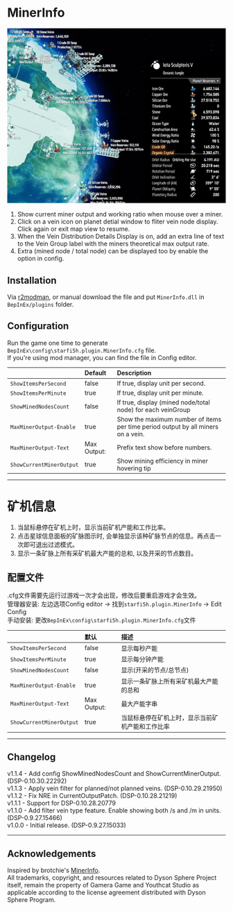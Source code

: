# MinerInfo

![Vein Type filter](https://raw.githubusercontent.com/starfi5h/DSP_Mod/dev/MinerInfo/img/demo1.gif)  
1. Show current miner output and working ratio when mouse over a miner.  
2. Click on a vein icon on planet detial window to fliter vein node display. Click again or exit map view to resume.  
3. When the Vein Distribution Details Display is on, add an extra line of text to the Vein Group label with the miners theoretical max output rate.
4. Extra (mined node / total node) can be displayed too by enable the option in config.  

## Installation
Via [r2modman](https://dsp.thunderstore.io/package/ebkr/r2modman/), or manual download the file and put `MinerInfo.dll` in `BepInEx/plugins` folder.

## Configuration

Run the game one time to generate `BepInEx\config\starfi5h.plugin.MinerInfo.cfg` file.  
If you're using mod manager, you can find the file in Config editor.  

|| Default | Description |
| :----- | :------ | :---------- |
| `ShowItemsPerSecond`    | false  | If true, display unit per second. |
| `ShowItemsPerMinute`    | true   | If true, display unit per minute. |
| `ShowMinedNodesCount`   | false  | If true, display (mined node/total node) for each veinGroup |
| `MaxMinerOutput-Enable` | true   | Show the maximum number of items per time period output by all miners on a vein. |
| `MaxMinerOutput-Text`   | Max Output:  | Prefix text show before numbers. |
| `ShowCurrentMinerOutput` | true  | Show mining efficiency in miner hovering tip |

----

# 矿机信息

1. 当鼠标悬停在矿机上时，显示当前矿机产能和工作比率。  
2. 点击星球信息面板的矿脉图示时, 会单独显示该种矿脉节点的信息。再点击一次即可退出过滤模式。  
3. 显示一条矿脉上所有采矿机最大产能的总和, 以及开采的节点数目。  

## 配置文件   
.cfg文件需要先运行过游戏一次才会出现，修改后要重启游戏才会生效。  
管理器安装: 左边选项Config editor -> 找到`starfi5h.plugin.MinerInfo` -> Edit Config  
手动安装: 更改`BepInEx\config\starfi5h.plugin.MinerInfo.cfg`文件  

|| 默认 | 描述|
| :----- | :------ | :---------- |
| `ShowItemsPerSecond`    | false  | 显示每秒产能 |
| `ShowItemsPerMinute`    | true   | 显示每分钟产能 |
| `ShowMinedNodesCount`   | false  | 显示(开采的节点/总节点) |
| `MaxMinerOutput-Enable` | true   | 显示一条矿脉上所有采矿机最大产能的总和 |
| `MaxMinerOutput-Text`   | Max Output:  | 最大产能字串 |
| `ShowCurrentMinerOutput` | true  | 当鼠标悬停在矿机上时，显示当前矿机产能和工作比率 |

----

## Changelog

v1.1.4 - Add config ShowMinedNodesCount and ShowCurrentMinerOutput. (DSP-0.10.30.22292)  
v1.1.3 - Apply vein filter for planned/not planned veins. (DSP-0.10.29.21950)  
v1.1.2 - Fix NRE in CurrentOutputPatch. (DSP-0.10.28.21219)  
v1.1.1 - Support for DSP-0.10.28.20779  
v1.1.0 - Add filter vein type feature. Enable showing both /s and /m in units. (DSP-0.9.27.15466)  
v1.0.0 - Initial release. (DSP-0.9.27.15033)  

----

## Acknowledgements
  
Inspired by brotchie's [MinerInfo](https://dsp.thunderstore.io/package/brotchie/MinerInfo/).  
All trademarks, copyright, and resources related to Dyson Sphere Project itself, remain the property of Gamera Game and Youthcat Studio as applicable according to the license agreement distributed with Dyson Sphere Program.  